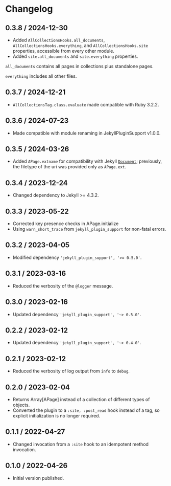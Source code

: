 # Changelog

## 0.3.8 / 2024-12-30

* Added `AllCollectionsHooks.all_documents`, `AllCollectionsHooks.everything`,
  and `AllCollectionsHooks.site` properties,
  accessible from every other module.
* Added `site.all_documents` and `site.everything` properties.

`all_documents` contains all pages in collections plus standalone pages.

`everything` includes all other files.


## 0.3.7 / 2024-12-21

* `AllCollectionsTag.class.evaluate` made compatible with Ruby 3.2.2.


## 0.3.6 / 2024-07-23

* Made compatible with module renaming in JekyllPluginSupport v1.0.0.


## 0.3.5 / 2024-03-26

* Added `APage.extname` for compatibility with Jekyll
  [`Document`](https://github.com/jekyll/jekyll/blob/master/lib/jekyll/document.rb);
  previously, the filetype of the uri was provided only as `APage.ext`.


## 0.3.4 / 2023-12-24

* Changed dependency to Jekyll >= 4.3.2.


## 0.3.3 / 2023-05-22

* Corrected key presence checks in APage.initialize
* Using `warn_short_trace` from `jekyll_plugin_support` for non-fatal errors.


## 0.3.2 / 2023-04-05

* Modified dependency `'jekyll_plugin_support', '>= 0.5.0'`.


## 0.3.1 / 2023-03-16

* Reduced the verbosity of the `@logger` message.

## 0.3.0 / 2023-02-16

* Updated dependency `'jekyll_plugin_support', '~> 0.5.0'`.

## 0.2.2 / 2023-02-12

* Updated dependency `'jekyll_plugin_support', '~> 0.4.0'`.


## 0.2.1 / 2023-02-12

* Reduced the verbosity of log output from `info` to `debug`.


## 0.2.0 / 2023-02-04

* Returns Array[APage] instead of a collection of different types of objects.
* Converted the plugin to a `:site, :post_read` hook instead of a tag,
    so explicit initialization is no longer required.


## 0.1.1 / 2022-04-27

* Changed invocation from a `:site` hook to an idempotent method invocation.


## 0.1.0 / 2022-04-26

* Initial version published.
